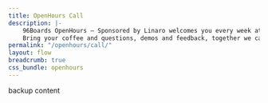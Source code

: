 ```yaml
---
title: OpenHours Call
description: |-
    96Boards OpenHours – Sponsored by Linaro welcomes you every week at 4:00pm UTC to participate in the ultimate community driven experience.
    Bring your coffee and questions, demos and feedback, together we can make a difference for everyone!
permalink: "/openhours/call/"
layout: flow
breadcrumb: true
css_bundle: openhours
---
```

<div class="col-md-12">
    <object type="text/html" data="https://zoom.us/j/544757552" style="width:100%; height:800px">
    <p>backup content</p>
    </object>
</div>
